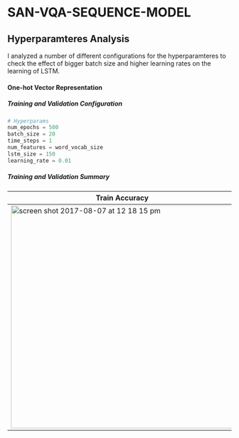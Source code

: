# SAN-VQA-SEQUENCE-MODEL

## Hyperparamteres Analysis

I analyzed a number of different configurations for the hyperparamteres to check the effect of bigger batch size and higher learning rates on the learning of LSTM.

#### One-hot Vector Representation

##### Training and Validation Configuration
```python
# Hyperparams
num_epochs = 500
batch_size = 20
time_steps = 1
num_features = word_vocab_size
lstm_size = 150
learning_rate = 0.01
```

##### Training and Validation Summary
| Train Accuracy | Train Loss |
| ------------- |:-------------:|
| <img width="500" alt="screen shot 2017-08-07 at 12 18 15 pm" src="https://github.com/aligholami/SAN-VQA-SEQUENCE-MODEL/raw/master/diagram/one-hot/train-acc.png"> | <img width="500" alt="screen shot 2017-08-07 at 12 18 15 pm" src="https://github.com/aligholamee/KDEPlot/blob/master/image/3_a_2.png">|
